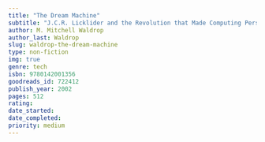 ```yaml
---
title: "The Dream Machine"
subtitle: "J.C.R. Licklider and the Revolution that Made Computing Personal"
author: M. Mitchell Waldrop
author_last: Waldrop
slug: waldrop-the-dream-machine
type: non-fiction
img: true
genre: tech
isbn: 9780142001356
goodreads_id: 722412
publish_year: 2002
pages: 512
rating: 
date_started:
date_completed:
priority: medium
---
```

